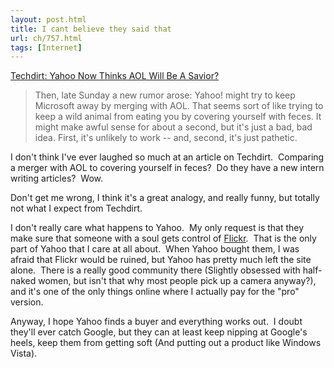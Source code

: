 ```yaml
---
layout: post.html
title: I cant believe they said that
url: ch/757.html
tags: [Internet]
---
```

[Techdirt: Yahoo Now Thinks AOL Will Be A Savior?](http://techdirt.com/articles/20080211/015628216.shtml)

> Then, late Sunday a new rumor arose: Yahoo! might try to keep Microsoft away by merging with AOL. That seems sort of like trying to keep a wild animal from eating you by covering yourself with feces. It might make awful sense for about a second, but it's just a bad, bad idea. First, it's unlikely to work -- and, second, it's just pathetic.

I don't think I've ever laughed so much at an article on Techdirt.  Comparing a merger with AOL to covering yourself in feces?  Do they have a new intern writing articles?  Wow.

Don't get me wrong, I think it's a great analogy, and really funny, but totally not what I expect from Techdirt.

I don't really care what happens to Yahoo.  My only request is that they make sure that someone with a soul gets control of [Flickr](http://www.flickr.com).  That is the only part of Yahoo that I care at all about.  When Yahoo bought them, I was afraid that Flickr would be ruined, but Yahoo has pretty much left the site alone.  There is a really good community there (Slightly obsessed with half-naked women, but isn't that why most people pick up a camera anyway?), and it's one of the only things online where I actually pay for the "pro" version.

Anyway, I hope Yahoo finds a buyer and everything works out.  I doubt they'll ever catch Google, but they can at least keep nipping at Google's heels, keep them from getting soft (And putting out a product like Windows Vista).
